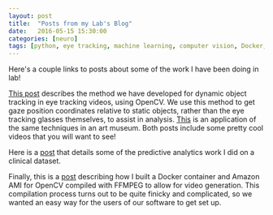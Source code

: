 ```yaml
---
layout: post
title:  "Posts from my Lab's Blog"
date:   2016-05-15 15:30:00
categories: [neuro]
tags: [python, eye tracking, machine learning, computer vision, Docker, AWS, OpenCV]
---
```


Here's a couple links to posts about some of the work I have been doing in lab!

[This post](https://pearsonlab.github.io/blog/2015/11/06/eye_tracking_tech.html) describes the method we have developed for dynamic object tracking in eye tracking videos, using OpenCV. We use this method to get gaze position coordinates relative to static objects, rather than the eye tracking glasses themselves, to assist in analysis. [This](https://pearsonlab.github.io/blog/2016/03/10/nasher_eye_tracking.html) is an application of the same techniques in an art museum. Both posts include some pretty cool videos that you will want to see!

Here is a [post](https://pearsonlab.github.io/blog/2015/11/20/pride_study.html) that details some of the predictive analytics work I did on a clinical dataset.

Finally, this is a [post](https://pearsonlab.github.io/blog/2016/04/06/opencv-videos.html) describing how I built a Docker container and Amazon AMI for OpenCV compiled with FFMPEG to allow for video generation. This compilation process turns out to be quite finicky and complicated, so we wanted an easy way for the users of our software to get set up.